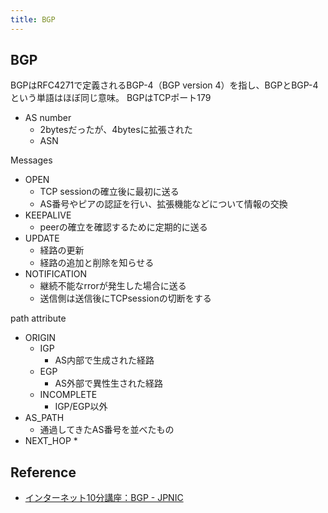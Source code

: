 ```yaml
---
title: BGP
---
```


## BGP
BGPはRFC4271で定義されるBGP-4（BGP version 4）を指し、BGPとBGP-4という単語はほぼ同じ意味。
BGPはTCPポート179

* AS number
    * 2bytesだったが、4bytesに拡張された
    * ASN

Messages

* OPEN
    * TCP sessionの確立後に最初に送る
    * AS番号やピアの認証を行い、拡張機能などについて情報の交換
* KEEPALIVE
    * peerの確立を確認するために定期的に送る
* UPDATE
    * 経路の更新
    * 経路の追加と削除を知らせる
* NOTIFICATION
    * 継続不能なrrorが発生した場合に送る
    * 送信側は送信後にTCPsessionの切断をする

path attribute

* ORIGIN
    * IGP
        * AS内部で生成された経路
    * EGP
        * AS外部で異性生された経路
    * INCOMPLETE
        * IGP/EGP以外
* AS_PATH
    * 通過してきたAS番号を並べたもの
* NEXT_HOP
    * 

## Reference
* [インターネット10分講座：BGP - JPNIC](https://www.nic.ad.jp/ja/newsletter/No35/0800.html)
